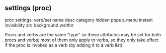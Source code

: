 ## settings (proc)


proc settings:
    verb/set
      name
      desc
      category
      hidden
      popup_menu
      instant
      invisibility
      src
      background
      waitfor


Procs and verbs are the same \"type\" so these attributes may
be set for both procs and verbs; most of them only apply to verbs, so
they only take effect if the proc is invoked as a verb (by adding it to
a verb list).